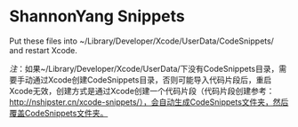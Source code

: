 # ShannonYang Snippets

Put these files into ~/Library/Developer/Xcode/UserData/CodeSnippets/ and restart Xcode.

*注*：如果~/Library/Developer/Xcode/UserData/下没有CodeSnippets目录，需要手动通过Xcode创建CodeSnippets目录，否则可能导入代码片段后，重启Xcode无效，创建方式是通过Xcode创建一个代码片段（代码片段创建参考：http://nshipster.cn/xcode-snippets/），会自动生成CodeSnippets文件夹，然后覆盖CodeSnippets文件夹。

